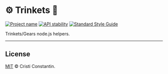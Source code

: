 # ⚙ Trinkets 🔩

[![Project name][project-img]][project-url]
[![API stability][stability-img]][stability-url]
[![Standard Style Guide][style-img]][style-url]

Trinkets/Gears node.js helpers.

-----

## License

[MIT](LICENSE) © Cristi Constantin.

[project-img]: https://badgen.net/badge/Project/Trinkets/4B0082
[project-url]: https://github.com/ShinyTrinkets
[stability-img]: https://badgen.net/badge/Stability/experimental/red
[stability-url]: https://nodejs.org/api/documentation.html#documentation_stability_index
[style-img]: https://badgen.net/badge/Code%20style/standard/f2a
[style-url]: https://standardjs.com
